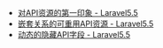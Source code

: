 * [对API资源的第一印象 - Laravel5.5](laravel/api/first-impressions-on-laravel-api-resources.md)
* [嵌套关系的可重用API资源 - Laravel5.5](laravel/api/reusable-api-resource-with-nested-relationship-laravel-5-5.md)
* [动态的隐藏API字段 - Laravel5.5](laravel/api/hiding-api-fields-dynamically-laravel-5-5.md)